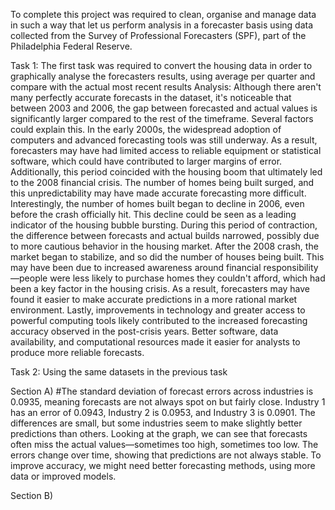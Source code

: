 To complete this project was required to clean, organise and manage data in such a way that let us perform analysis in a forecaster basis using data collected from the Survey of Professional Forecasters (SPF), part of the Philadelphia Federal Reserve. 

Task 1:
The first task was required to convert the housing data in order to graphically analyse the forecasters results, using average per quarter and compare with the actual most recent results
Analysis:
Although there aren't many perfectly accurate forecasts in the dataset, it's noticeable that between 2003 and 2006, the gap between forecasted and actual values is significantly larger compared to the rest of the timeframe. Several factors could explain this. In the early 2000s, the widespread adoption of computers and advanced forecasting tools was still underway. As a result, forecasters may have had limited access to reliable equipment or statistical software, which could have contributed to larger margins of error. Additionally, this period coincided with the housing boom that ultimately led to the 2008 financial crisis. The number of homes being built surged, and this unpredictability may have made accurate forecasting more difficult. Interestingly, the number of homes built began to decline in 2006, even before the crash officially hit. This decline could be seen as a leading indicator of the housing bubble bursting. During this period of contraction, the difference between forecasts and actual builds narrowed, possibly due to more cautious behavior in the housing market. After the 2008 crash, the market began to stabilize, and so did the number of houses being built. This may have been due to increased awareness around financial responsibility—people were less likely to purchase homes they couldn't afford, which had been a key factor in the housing crisis. As a result, forecasters may have found it easier to make accurate predictions in a more rational market environment. Lastly, improvements in technology and greater access to powerful computing tools likely contributed to the increased forecasting accuracy observed in the post-crisis years. Better software, data availability, and computational resources made it easier for analysts to produce more reliable forecasts.

Task 2: 
Using the same datasets in the previous task 

Section A)
#The standard deviation of forecast errors across industries is 0.0935, meaning forecasts are not always spot on but fairly close. Industry 1 has an error of 0.0943, Industry 2 is 0.0953, and Industry 3 is 0.0901. The differences are small, but some industries seem to make slightly better predictions than others.
Looking at the graph, we can see that forecasts often miss the actual values—sometimes too high, sometimes too low. The errors change over time, showing that predictions are not always stable. To improve accuracy, we might need better forecasting methods, using more data or improved models.

Section B)
